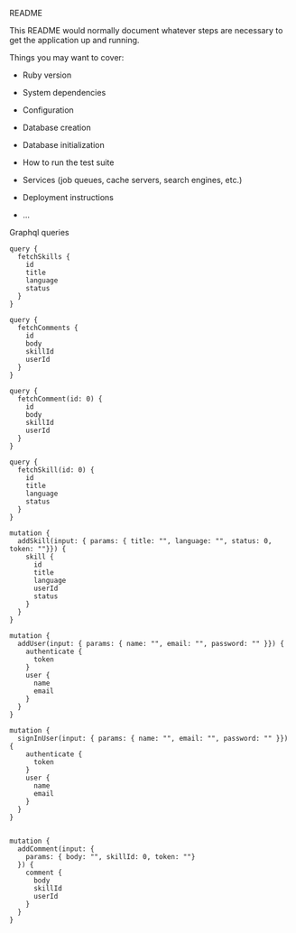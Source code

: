 README

This README would normally document whatever steps are necessary to get the
application up and running.

Things you may want to cover:

* Ruby version

* System dependencies

* Configuration

* Database creation

* Database initialization

* How to run the test suite

* Services (job queues, cache servers, search engines, etc.)

* Deployment instructions

* ...

Graphql queries

```
query {
  fetchSkills {
    id
    title
    language
    status
  }
}

query {
  fetchComments {
    id
    body
    skillId
    userId
  }
}

query {
  fetchComment(id: 0) {
    id
    body
    skillId
    userId
  }
}

query {
  fetchSkill(id: 0) {
    id
    title
    language
    status
  }
}

mutation {
  addSkill(input: { params: { title: "", language: "", status: 0, token: ""}}) {
    skill {
      id
      title
      language
      userId
      status
    }
  }
}

mutation {
  addUser(input: { params: { name: "", email: "", password: "" }}) {
    authenticate {
      token
    }
    user {
      name
      email
    }
  }
}

mutation {
  signInUser(input: { params: { name: "", email: "", password: "" }}) {
    authenticate {
      token
    }
    user {
      name
      email
    }
  }
}


mutation {
  addComment(input: {
    params: { body: "", skillId: 0, token: ""}
  }) {
    comment {
      body
      skillId
      userId
    }
  }
}
```
